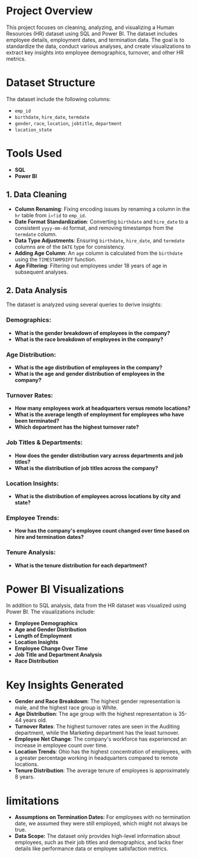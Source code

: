# Project Overview

This project focuses on cleaning, analyzing, and visualizing a Human Resources (HR) dataset using SQL and Power BI. The dataset includes employee details, employment dates, and termination data. The goal is to standardize the data, conduct various analyses, and create visualizations to extract key insights into employee demographics, turnover, and other HR metrics.

# Dataset Structure

The dataset include the following columns:

- `emp_id`
- `birthdate`, `hire_date`, `termdate`
- `gender`, `race`, `location`, `jobtitle`, `department`
- `location_state`
# Tools Used

- **SQL**
-  **Power BI**

## 1. Data Cleaning

- **Column Renaming**: Fixing encoding issues by renaming a column in the `hr` table from `ï»؟id` to `emp_id`.
- **Date Format Standardization**: Converting `birthdate` and `hire_date` to a consistent `yyyy-mm-dd` format, and removing timestamps from the `termdate` column.
- **Data Type Adjustments**: Ensuring `birthdate`, `hire_date`, and `termdate` columns are of the `DATE` type for consistency.
- **Adding Age Column**: An `age` column is calculated from the `birthdate` using the `TIMESTAMPDIFF` function.
- **Age Filtering**: Filtering out employees under 18 years of age in subsequent analyses.

## 2. Data Analysis

The dataset is analyzed using several queries to derive insights:

### Demographics:
- **What is the gender breakdown of employees in the company?**
- **What is the race breakdown of employees in the company?**

### Age Distribution:
- **What is the age distribution of employees in the company?**
- **What is the age and gender distribution of employees in the company?**

### Turnover Rates:
- **How many employees work at headquarters versus remote locations?**
- **What is the average length of employment for employees who have been terminated?**
- **Which department has the highest turnover rate?**

### Job Titles & Departments:
- **How does the gender distribution vary across departments and job titles?**
- **What is the distribution of job titles across the company?**

### Location Insights:
- **What is the distribution of employees across locations by city and state?**

### Employee Trends:
- **How has the company's employee count changed over time based on hire and termination dates?**

### Tenure Analysis:
- **What is the tenure distribution for each department?**
  
# Power BI Visualizations

In addition to SQL analysis, data from the HR dataset was visualized using Power BI. The visualizations include:

- **Employee Demographics**
- **Age and Gender Distribution**
- **Length of Employment**
- **Location Insights**
- **Employee Change Over Time**
- **Job Title and Department Analysis**
- **Race Distribution**

  
# Key Insights Generated

- **Gender and Race Breakdown**: The highest gender representation is male, and the highest race group is White.
- **Age Distribution**: The age group with the highest representation is 35-44 years old.
- **Turnover Rates**: The highest turnover rates are seen in the Auditing department, while the Marketing department has the least turnover.
- **Employee Net Change**: The company's workforce has experienced an increase in employee count over time.
- **Location Trends**: Ohio has the highest concentration of employees, with a greater percentage working in headquarters compared to remote locations.
- **Tenure Distribution**: The average tenure of employees is approximately 8 years.

# limitations

- **Assumptions on Termination Dates:** For employees with no termination date, we assumed they were still employed, which might not always be true.
- **Data Scope:** The dataset only provides high-level information about employees, such as their job titles and demographics, and lacks finer details like performance data or employee satisfaction metrics.




